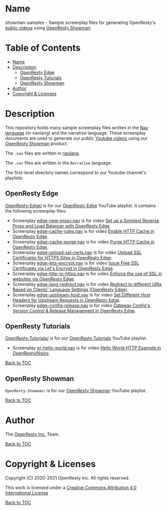 Name
====

showman-samples - Sample screenplay files for generating OpenResty's [public videos](https://www.youtube.com/channel/UCXVmwF-UCScv2ftsGoMqxhw) using [OpenResty Showman](https://openresty.com/en/showman/)

Table of Contents
=================

* [Name](#name)
* [Description](#description)
    * [OpenResty Edge](#openresty-edge)
    * [OpenResty Tutorials](#openresty-tutorials)
    * [OpenResty Showman](#openresty-showman)
* [Author](#author)
* [Copyright & Licenses](#copyright--licenses)

Description
===========

This repository holds many sample screenplay files written in the [Nav language](https://doc.openresty.com/en/navlang/) (or navlang) and the narrative language. These screenplay
documents are used to generate our public [Youtube videos](https://www.youtube.com/channel/UCXVmwF-UCScv2ftsGoMqxhw) using our [OpenResty Showman](https://openresty.com/en/showman/) product.

The `.nav` files are written in [navlang](https://doc.openresty.com/en/navlang/).

The `.nar` files are wrtiten in the `Narrative` language.

The first-level directory names correspond to our Youtube channel's playlists:

OpenResty Edge
--------------

[OpenResty-Edge/](OpenResty-Edge/) is for our [OpenResty Edge](https://www.youtube.com/playlist?list=PLlR4WakbzQp3blQY5pLBHhNzR2EsEWiJK) YouTube playlist. It contains the following screenplay files:

* Screenplay [edge-new-proxy.nav](OpenResty-Edge/edge-new-proxy.nav) is for video [Set up a Simplest Reverse Proxy and Load Balancer with OpenResty Edge](https://youtu.be/fgtiOYrdsE4).
* Screenplay [edge-cache-rules.nav](OpenResty-Edge/edge-cache-rules.nav) is for video [Enable HTTP Cache in OpenResty Edge](https://youtu.be/g8H0HYM3AdM).
* Screenplay [edge-cache-purge.nav](OpenResty-Edge/edge-cache-purge.nav) is for video [Purge HTTP Cache in OpenResty Edge](https://youtu.be/9Dy43JXaxKQ).
* Screenplay [edge-upload-ssl-certs.nav](OpenResty-Edge/edge-upload-ssl-certs.nav) is for video [Upload SSL Certificates for HTTPS Sites in OpenResty Edge](https://youtu.be/DV-uPZ-I5og).
* Screenplay [edge-lets-encrypt.nav](OpenResty-Edge/edge-lets-encrypt.nav) is for video [Issue Free SSL Certificates via Let's Encrypt in OpenResty Edge](https://youtu.be/OBrJlaAPv1k).
* Screenplay [edge-http-to-https.nav](OpenResty-Edge/edge-http-to-https.nav) is for video [Enforce the use of SSL in websites via OpenResty Edge](https://youtu.be/H1T-019IK2k).
* Screenplay [edge-lang-redirect.nav](OpenResty-Edge/edge-lang-redirect.nav) is for video [Redirect to different URIs Based on Clients' Language Settings (OpenResty Edge)](https://youtu.be/Z7zeYz2zDbQ).
* Screenplay [edge-upstream-host.nav](OpenResty-Edge/edge-upstream-host.nav) is for video [Set Different Host Headers for Upstream Requests in OpenResty Edge](https://youtu.be/NIlOrqi-I8U).
* Screenplay [edge-config-release.nav](OpenResty-Edge/edge-config-release.nav) is for video [Gateway Config's Version Control & Release Management in OpenResty Edge](https://youtu.be/XkPlx9If6sI).

OpenResty Tutorials
-------------------

[OpenResty-Tutorials/](OpenResty-Tutorials/) is for our [OpenResty Tutorials](https://www.youtube.com/playlist?list=PLlR4WakbzQp0iUvHwJeBcG5MKWgGa_ahU) YouTube playlist.

* Screenplay [or-hello-world.nav](OpenResty-Tutorials/or-hello-world.nav) is for video [Hello World HTTP Example in OpenResty/Nginx](https://youtu.be/eSfYLvVQMxw).

[Back to TOC](#table-of-contents)

OpenResty Showman
-----------------

`OpenResty-Showman/` is for our [OpenResty Showman](https://www.youtube.com/playlist?list=PLlR4WakbzQp14ovGVZCtTKdfX3u4u7PNR) YouTube playlist.

[Back to TOC](#table-of-contents)

Author
======

The [OpenResty Inc.](https://openresty.com/en/) Team.

[Back to TOC](#table-of-contents)

Copyright & Licenses
====================

Copyright (C) 2020-2021 OpenResty Inc. All rights reserved.

This work is licensed under a [Creative Commons Attribution 4.0 International License](https://creativecommons.org/licenses/by/4.0/)

[Back to TOC](#table-of-contents)
